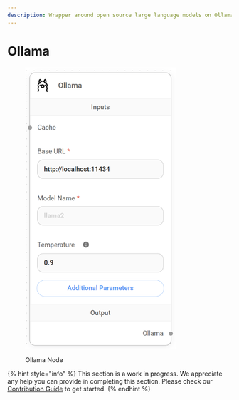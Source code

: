 ```yaml
---
description: Wrapper around open source large language models on Ollama.
---
```


# Ollama

<figure><img src="../../../.gitbook/assets/image (6) (1).png" alt="" width="340"><figcaption><p>Ollama Node</p></figcaption></figure>

{% hint style="info" %}
This section is a work in progress. We appreciate any help you can provide in completing this section. Please check our [Contribution Guide](../../../contributing/) to get started.
{% endhint %}
